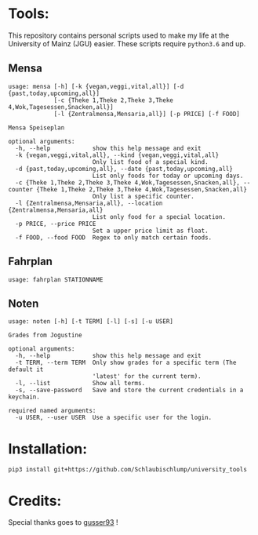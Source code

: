 # Tools:

This repository contains personal scripts used to make my life at the University of Mainz (JGU) easier. These scripts require `python3.6` and up.

## Mensa
```
usage: mensa [-h] [-k {vegan,veggi,vital,all}] [-d {past,today,upcoming,all}]
             [-c {Theke 1,Theke 2,Theke 3,Theke 4,Wok,Tagesessen,Snacken,all}]
             [-l {Zentralmensa,Mensaria,all}] [-p PRICE] [-f FOOD]

Mensa Speiseplan

optional arguments:
  -h, --help            show this help message and exit
  -k {vegan,veggi,vital,all}, --kind {vegan,veggi,vital,all}
                        Only list food of a special kind.
  -d {past,today,upcoming,all}, --date {past,today,upcoming,all}
                        List only foods for today or upcoming days.
  -c {Theke 1,Theke 2,Theke 3,Theke 4,Wok,Tagesessen,Snacken,all}, --counter {Theke 1,Theke 2,Theke 3,Theke 4,Wok,Tagesessen,Snacken,all}
                        Only list a specific counter.
  -l {Zentralmensa,Mensaria,all}, --location {Zentralmensa,Mensaria,all}
                        List only food for a special location.
  -p PRICE, --price PRICE
                        Set a upper price limit as float.
  -f FOOD, --food FOOD  Regex to only match certain foods.
```

## Fahrplan

```
usage: fahrplan STATIONNAME
```

## Noten
```
usage: noten [-h] [-t TERM] [-l] [-s] [-u USER]

Grades from Jogustine

optional arguments:
  -h, --help            show this help message and exit
  -t TERM, --term TERM  Only show grades for a specific term (The default it
                        'latest' for the current term).
  -l, --list            Show all terms.
  -s, --save-password   Save and store the current credentials in a keychain.

required named arguments:
  -u USER, --user USER  Use a specific user for the login.
```

# Installation:
```
pip3 install git+https://github.com/Schlaubischlump/university_tools
```

# Credits:
Special thanks goes to [gusser93](https://github.com/Gusser93?tab=repositories) !